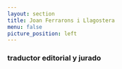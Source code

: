 ```yaml
---
layout: section
title: Joan Ferrarons i Llagostera
menu: false
picture_position: left
---
```


### traductor editorial y jurado
